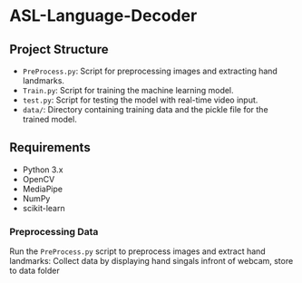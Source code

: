 # ASL-Language-Decoder

## Project Structure

- `PreProcess.py`: Script for preprocessing images and extracting hand landmarks.
- `Train.py`: Script for training the machine learning model.
- `test.py`: Script for testing the model with real-time video input.
- `data/`: Directory containing training data and the pickle file for the trained model.

## Requirements

- Python 3.x
- OpenCV
- MediaPipe
- NumPy
- scikit-learn

### Preprocessing Data
Run the `PreProcess.py` script to preprocess images and extract hand landmarks:
Collect data by displaying hand singals infront of webcam, store to data folder




